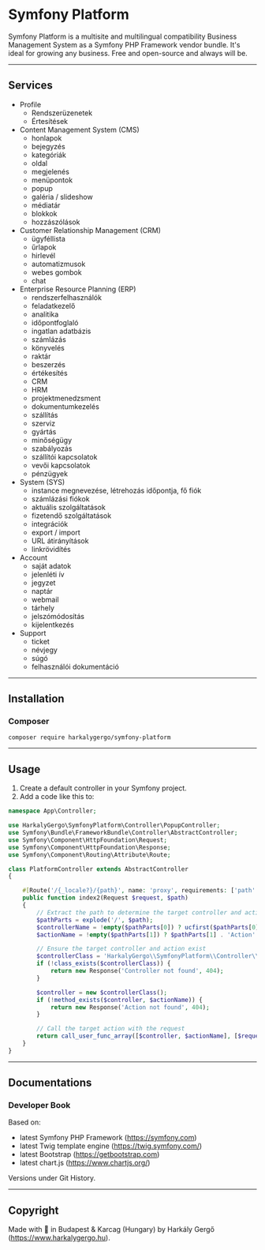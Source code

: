# Symfony Platform

Symfony Platform is a multisite and multilingual compatibility Business Management System as a Symfony PHP Framework vendor bundle. It's ideal for growing any business. Free and open-source and always will be.

---

## Services

- Profile
  - Rendszerüzenetek
  - Értesítések
- Content Management System (CMS)
    - honlapok
    - bejegyzés
    - kategóriák
    - oldal
    - megjelenés
    - menüpontok
    - popup
    - galéria / slideshow
    - médiatár
    - blokkok
    - hozzászólások
- Customer Relationship Management (CRM)
    - ügyféllista
    - űrlapok
    - hirlevél
    - automatizmusok
    - webes gombok
    - chat
- Enterprise Resource Planning (ERP)
    - rendszerfelhasználók
    - feladatkezelő
    - analitika
    - időpontfoglaló
    - ingatlan adatbázis
    - számlázás
    - könyvelés
    - raktár
    - beszerzés
    - értékesítés
    - CRM
    - HRM
    - projektmenedzsment
    - dokumentumkezelés
    - szállítás
    - szerviz
    - gyártás
    - minőségügy
    - szabályozás
    - szállítói kapcsolatok
    - vevői kapcsolatok
    - pénzügyek
- System (SYS)
  - instance megnevezése, létrehozás időpontja, fő fiók
  - számlázási fiókok
  - aktuális szolgáltatások
  - fizetendő szolgáltatások
  - integrációk
  - export / import
  - URL átirányítások
  - linkrövidítés
- Account
  - saját adatok
  - jelenléti ív
  - jegyzet
  - naptár
  - webmail
  - tárhely
  - jelszómódosítás
  - kijelentkezés
- Support
  - ticket
  - névjegy
  - súgó
  - felhasználói dokumentáció

---

## Installation

### Composer

```shell
composer require harkalygergo/symfony-platform
```

---

## Usage

1. Create a default controller in your Symfony project.
2. Add a code like this to:

```php
namespace App\Controller;

use HarkalyGergo\SymfonyPlatform\Controller\PopupController;
use Symfony\Bundle\FrameworkBundle\Controller\AbstractController;
use Symfony\Component\HttpFoundation\Request;
use Symfony\Component\HttpFoundation\Response;
use Symfony\Component\Routing\Attribute\Route;

class PlatformController extends AbstractController
{

    #[Route('/{_locale?}/{path}', name: 'proxy', requirements: ['path' => '.+'], defaults: ['path' => ''])]
    public function index2(Request $request, $path)
    {
        // Extract the path to determine the target controller and action
        $pathParts = explode('/', $path);
        $controllerName = !empty($pathParts[0]) ? ucfirst($pathParts[0]) . 'Controller' : 'DefaultController';
        $actionName = !empty($pathParts[1]) ? $pathParts[1] . 'Action' : 'indexAction';

        // Ensure the target controller and action exist
        $controllerClass = 'HarkalyGergo\\SymfonyPlatform\\Controller\\' . $controllerName;
        if (!class_exists($controllerClass)) {
            return new Response('Controller not found', 404);
        }

        $controller = new $controllerClass();
        if (!method_exists($controller, $actionName)) {
            return new Response('Action not found', 404);
        }

        // Call the target action with the request
        return call_user_func_array([$controller, $actionName], [$request]);
    }
}
```

---

## Documentations

### Developer Book

Based on:
- latest Symfony PHP Framework (https://symfony.com)
- latest Twig template engine (https://twig.symfony.com/)
- latest Bootstrap (https://getbootstrap.com)
- latest chart.js (https://www.chartjs.org/)

Versions under Git History.

---

## Copyright

Made with :green_heart: in Budapest & Karcag (Hungary) by Harkály Gergő (https://www.harkalygergo.hu).

